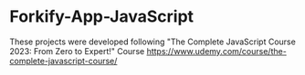 # Forkify-App-JavaScript

These projects were developed following "The Complete JavaScript Course 2023: From Zero to Expert!" Course https://www.udemy.com/course/the-complete-javascript-course/
